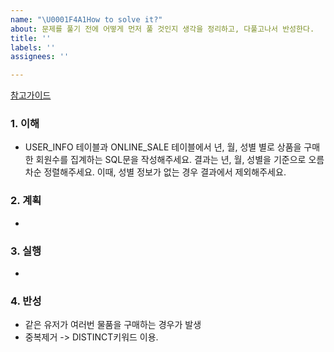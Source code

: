 ```yaml
---
name: "\U0001F4A1How to solve it?"
about: 문제를 풀기 전에 어떻게 먼저 풀 것인지 생각을 정리하고, 다풀고나서 반성한다.
title: ''
labels: ''
assignees: ''

---
```


[참고가이드](https://megaptera.notion.site/6-5f9b4105eb0748fd8f8baa631d92d6ea)

### 1. 이해
- USER_INFO 테이블과 ONLINE_SALE 테이블에서 
년, 월, 성별 별로 상품을 구매한 회원수를 집계하는 SQL문을 작성해주세요.
 결과는 년, 월, 성별을 기준으로 오름차순 정렬해주세요. 
 이때, 성별 정보가 없는 경우 결과에서 제외해주세요.

### 2. 계획
- 

### 3. 실행
- 

### 4. 반성
- 같은 유저가 여러번 물품을 구매하는 경우가 발생
- 중복제거 -> DISTINCT키워드 이용.
